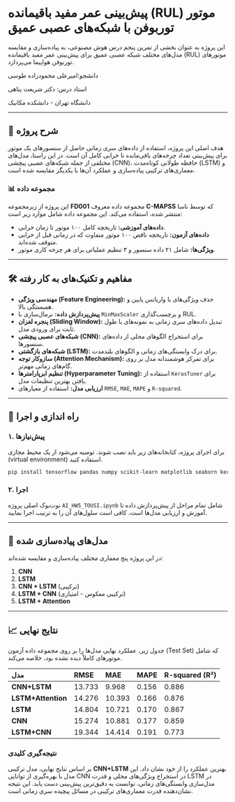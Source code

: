 # پیش‌بینی عمر مفید باقیمانده (RUL) موتور توربوفن با شبکه‌های عصبی عمیق

این پروژه به عنوان بخشی از تمرین پنجم درس هوش مصنوعی، به پیاده‌سازی و مقایسه مدل‌های مختلف شبکه عصبی عمیق برای پیش‌بینی عمر مفید باقیمانده (RUL) موتورهای توربوفن هواپیما می‌پردازد.  

دانشجو:امیرعلی محمودزاده طوسی  

استاد درس: دکتر شریعت پناهی  

دانشگاه تهران - دانشکده مکانیک



---

## 📝 شرح پروژه

هدف اصلی این پروژه، استفاده از داده‌های سری زمانی حاصل از سنسورهای یک موتور برای پیش‌بینی تعداد چرخه‌های باقی‌مانده تا خرابی کامل آن است. در این راستا، مدل‌های مختلفی از جمله شبکه‌های عصبی پیچشی (CNN)، حافظه طولانی کوتاه‌مدت (LSTM) و معماری‌های ترکیبی پیاده‌سازی و عملکرد آن‌ها با یکدیگر مقایسه شده است.

### 📊 مجموعه داده

این پروژه از زیرمجموعه **FD001** مجموعه داده معروف **C-MAPSS** که توسط ناسا منتشر شده، استفاده می‌کند. این مجموعه داده شامل موارد زیر است:
- **داده‌های آموزشی:** تاریخچه کامل ۱۰۰ موتور تا زمان خرابی.
- **داده‌های آزمون:** تاریخچه ناقص ۱۰۰ موتور متفاوت که در زمانی قبل از خرابی متوقف شده‌اند.
- **ویژگی‌ها:** شامل ۲۱ داده سنسور و ۳ تنظیم عملیاتی برای هر چرخه کاری موتور.

---

## 🛠️ مفاهیم و تکنیک‌های به کار رفته

- **مهندسی ویژگی (Feature Engineering):** حذف ویژگی‌های با واریانس پایین و همبستگی بالا.
- **پیش‌پردازش داده:** نرمال‌سازی با `MinMaxScaler` و برچسب‌گذاری RUL.
- **پنجره لغزان (Sliding Window):** تبدیل داده‌های سری زمانی به نمونه‌های با طول ثابت برای ورودی مدل.
- **شبکه‌های عصبی پیچشی (CNN):** برای استخراج الگوهای محلی از داده‌های سنسورها.
- **شبکه‌های بازگشتی (LSTM):** برای درک وابستگی‌های زمانی و الگوهای بلندمدت.
- **سازوکار توجه (Attention Mechanism):** برای تمرکز هوشمندانه مدل بر روی گام‌های زمانی مهم‌تر.
- **تنظیم ابرپارامترها (Hyperparameter Tuning):** استفاده از `KerasTuner` برای یافتن بهترین تنظیمات مدل.
- **ارزیابی مدل:** استفاده از معیارهای `RMSE`, `MAE`, `MAPE` و `R-squared`.

---

## 🚀 راه اندازی و اجرا

### ۱. پیش‌نیازها

برای اجرای پروژه، کتابخانه‌های زیر باید نصب شوند. توصیه می‌شود از یک محیط مجازی (virtual environment) استفاده کنید.

```bash
pip install tensorflow pandas numpy scikit-learn matplotlib seaborn keras-tuner
```

### ۲. اجرا

نوت‌بوک اصلی پروژه `AI_HW5_TOUSI.ipynb` شامل تمام مراحل از پیش‌پردازش داده تا آموزش و ارزیابی مدل‌ها است. کافی است سلول‌های آن را به ترتیب اجرا نمایید.

---

## 🤖 مدل‌های پیاده‌سازی شده

در این پروژه پنج معماری مختلف پیاده‌سازی و مقایسه شده‌اند:
1.  **CNN**
2.  **LSTM**
3.  **CNN + LSTM** (ترکیبی)
4.  **LSTM + CNN** (ترکیبی معکوس - امتیازی)
5.  **LSTM + Attention**

---

## 📈 نتایج نهایی

جدول زیر، عملکرد نهایی مدل‌ها را بر روی مجموعه داده آزمون (Test Set) که شامل موتورهای کاملاً دیده نشده بود، خلاصه می‌کند.

| مدل | RMSE | MAE | MAPE | R-squared (R²) |
| :--- | :--- | :--- | :--- | :--- |
| **CNN+LSTM** | 13.733 | 9.968 | 0.156 | 0.886 |
| **LSTM+Attention** | 14.276 | 10.393 | 0.166 | 0.876 |
| **LSTM** | 14.804 | 10.721 | 0.170 | 0.867 |
| **CNN** | 15.274 | 10.881 | 0.177 | 0.859 |
| **LSTM+CNN** | 19.344 | 14.414 | 0.191 | 0.773 |

### نتیجه‌گیری کلیدی

بر اساس نتایج نهایی، مدل ترکیبی **CNN+LSTM** بهترین عملکرد را از خود نشان داد. این مدل با بهره‌گیری از توانایی CNN در استخراج ویژگی‌های محلی و قدرت LSTM در مدل‌سازی وابستگی‌های زمانی، توانست به دقیق‌ترین پیش‌بینی دست یابد. این نتیجه نشان‌دهنده قدرت معماری‌های ترکیبی در مسائل پیچیده سری زمانی است.
